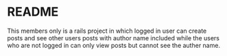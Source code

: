 # README

This members only is a rails project in which logged in user can create posts and see other users posts with author name included while the users who are not logged in can only view posts but cannot see the auther name. 